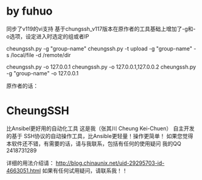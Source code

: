 # by fuhuo
同步了v119的vi支持
基于chungssh_v117版本在原作者的工具基础上增加了-g和-o选项，设定进入时选定的组或者IP

cheungssh.py -g "group-name"
cheungssh.py -t upload -g "group-name" -s /local/file  -d /remote/dir



cheungssh.py -o 127.0.0.1
cheungssh.py -o 127.0.0.1,127.0.0.2
cheungssh.py -g "group-name" -o 127.0.0.1


原作者的话：

# CheungSSH
比Ansibel更好用的自动化工具
这是我（张其川 Cheung Kei-Chuen） 自主开发的基于 SSH协议的自动操作工具，比Ansible更轻量！操作更简单！
如果您觉得本软件还不错，有需要的话，请与我联系，包括有任何的使用疑问
我的QQ   2418731289

详细的用法介绍请： http://blog.chinaunix.net/uid-29295703-id-4663051.html
如果有任何试用疑问，请联系我！！
